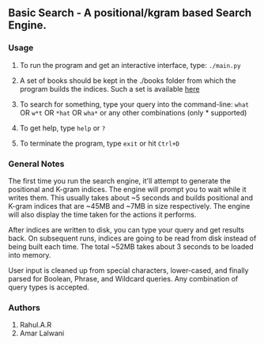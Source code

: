 ## Basic Search - A positional/kgram based Search Engine.

### Usage
1. To run the program and get an interactive interface, type: `./main.py`

2. A set of books should be kept in the ./books folder from which the program builds the indices. Such a set is available [here](http://courses.cse.tamu.edu/caverlee/csce670/hw/books.zip)
3. To search for something, type your query into the command-line:
`what` OR `w*t` OR `*hat` OR `wha*`
or any other combinations (only * supported)

4. To get help, type `help` or `?`

5. To terminate the program, type `exit` or hit `Ctrl+D`

### General Notes
The first time you run the search engine, it'll attempt to generate the positional and K-gram indices. The engine will prompt you to wait while it writes them. This usually takes about ~5 seconds and builds positional and K-gram indices that are ~45MB and ~7MB in size respectively. The engine will also display the time taken for the actions it performs. 

After indices are written to disk, you can type your query and get results back. On subsequent runs, indices are going to be read from disk instead of being built each time. The total ~52MB takes about 3 seconds to be loaded into memory.

User input is cleaned up from special characters, lower-cased, and finally parsed for Boolean, Phrase, and Wildcard queries. Any combination of query types is accepted.

### Authors
1. Rahul.A.R
2. Amar Lalwani
